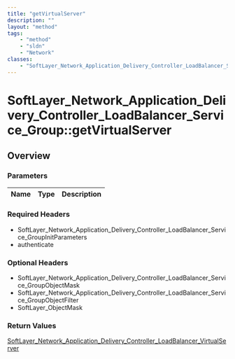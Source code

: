 ```yaml
---
title: "getVirtualServer"
description: ""
layout: "method"
tags:
    - "method"
    - "sldn"
    - "Network"
classes:
    - "SoftLayer_Network_Application_Delivery_Controller_LoadBalancer_Service_Group"
---
```

# SoftLayer_Network_Application_Delivery_Controller_LoadBalancer_Service_Group::getVirtualServer
## Overview 


### Parameters 
|Name | Type | Description |
| --- | --- | --- |


### Required Headers
* SoftLayer_Network_Application_Delivery_Controller_LoadBalancer_Service_GroupInitParameters
* authenticate

### Optional Headers
* SoftLayer_Network_Application_Delivery_Controller_LoadBalancer_Service_GroupObjectMask
* SoftLayer_Network_Application_Delivery_Controller_LoadBalancer_Service_GroupObjectFilter
* SoftLayer_ObjectMask

### Return Values
<a href='/reference/datatypes/SoftLayer_Network_Application_Delivery_Controller_LoadBalancer_VirtualServer'>SoftLayer_Network_Application_Delivery_Controller_LoadBalancer_VirtualServer </a>

